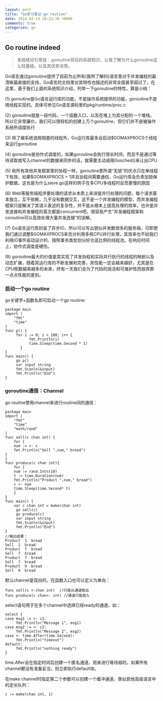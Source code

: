 ```yaml
---
layout: post
title: "Go学习笔记-go routine"
date: 2014-02-14 18:23:38 +0800
comments: true
categories: go
---
```


## Go routine indeed

> 本段结论引用自：goroutine背后的系统知识，让我了解为什么goroutine这么轻量级，以及其优势劣势。

Go语言通过goroutine提供了目前为止所有(我所了解的)语言里对于并发编程的最清晰最直接的支持，Go语言的文档里对其特性也描述的非常全面甚至超过了，在这里，基于我们上面的系统知识介绍，列举一下goroutine的特性，算是小结：

(1) goroutine是Go语言运行库的功能，不是操作系统提供的功能，goroutine不是用线程实现的。具体可参见Go语言源码里的pkg/runtime/proc.c

(2) goroutine就是一段代码，一个函数入口，以及在堆上为其分配的一个堆栈。所以它非常廉价，我们可以很轻松的创建上万个goroutine，但它们并不是被操作系统所调度执行

(3) 除了被系统调用阻塞的线程外，Go运行库最多会启动$GOMAXPROCS个线程来运行goroutine

(4) goroutine是协作式调度的，如果goroutine会执行很长时间，而且不是通过等待读取或写入channel的数据来同步的话，就需要主动调用Gosched()来让出CPU

(5) 和所有其他并发框架里的协程一样，goroutine里所谓“无锁”的优点只在单线程下有效，如果$GOMAXPROCS > 1并且协程间需要通信，Go运行库会负责加锁保护数据，这也是为什么sieve.go这样的例子在多CPU多线程时反而更慢的原因

(6) Web等服务端程序要处理的请求从本质上来讲是并行处理的问题，每个请求基本独立，互不依赖，几乎没有数据交互，这不是一个并发编程的模型，而并发编程框架只是解决了其语义表述的复杂性，并不是从根本上提高处理的效率，也许是并发连接和并发编程的英文都是concurrent吧，很容易产生“并发编程框架和coroutine可以高效处理大量并发连接”的误解。

(7) Go语言运行库封装了异步IO，所以可以写出貌似并发数很多的服务端，可即使我们通过调整$GOMAXPROCS来充分利用多核CPU并行处理，其效率也不如我们利用IO事件驱动设计的、按照事务类型划分好合适比例的线程池。在响应时间上，协作式调度是硬伤。

(8) goroutine最大的价值是其实现了并发协程和实际并行执行的线程的映射以及动态扩展，随着其运行库的不断发展和完善，其性能一定会越来越好，尤其是在CPU核数越来越多的未来，终有一天我们会为了代码的简洁和可维护性而放弃那一点点性能的差别。

### 启动一个go routine

go关键字+函数名即可启动一个go routine:

	package main
	import (
		"fmt"
		"time"
	)
	func p() {
	     for i := 0; i < 100; i++ {
	           fmt.Println(i)
			   time.Sleep(time.Second * 1)
		   } 
	}
	func main() {
	     go p()
	     var input string
	     fmt.Scanln(&input)
		 fmt.Println("End")
	}

### goroutine通信：Channel

go routine使用channel来进行routine间的通信：

	package main
	import (
		"fmt"
		"time"
		"math/rand"
	)
	func sell(c chan int) {
		for {
		num := <- c
		fmt.Println("Sell ",num," bread")
	}
	}
	func produce(c chan int){
		for {
		num := rand.Intn(10)
		t := time.Duration(num)
		fmt.Println("Product ",num," bread")
		c <- num
		time.Sleep(time.Second* t)
		}
	}
	func main() {
		var c chan int = make(chan int)
	     go sell(c)
		 go produce(c)
	     var input string
	     fmt.Scanln(&input)
		 fmt.Println("End")
	}
	//输出结果：
	Product  1  bread
	Sell  1  bread
	Product  7  bread
	Sell  7  bread
	Product  7  bread
	Sell  7  bread
	Product  9  bread
	Sell  9  bread

默认channel是双向的，在函数入口也可以定义为单向：

	func sell(c <-chan int)  //只能从通道取出
	func produce(c chan<- int) //通道只能放入

select语句用于在多个channel中选择已经ready的通道，如：

	select {
	case msg1 := <- c1:
	     fmt.Println("Message 1", msg1)
	case msg2 := <- c2:
	     fmt.Println("Message 2", msg2)
	case <- time.After(time.Second):
	     fmt.Println("timeout")
	default:
	     fmt.Println("nothing ready")
	}

time.After会在指定时间后创建一个匿名通道，用来进行等待超时。如果所有channel都没有准备妥当，则立即执行default块。

在make channel时指定第二个参数可以创建一个缓冲通道，类似其他高级语言中的定长队列：

	c := make(chan int, 1)